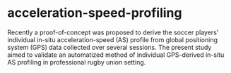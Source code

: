 # acceleration-speed-profiling
Recently a proof-of-concept was proposed to derive the soccer players’ individual in-situ acceleration-speed (AS) profile from global positioning system (GPS) data collected over several sessions. The present study aimed to validate an automatized method of individual GPS-derived in-situ AS profiling in professional rugby union setting.
